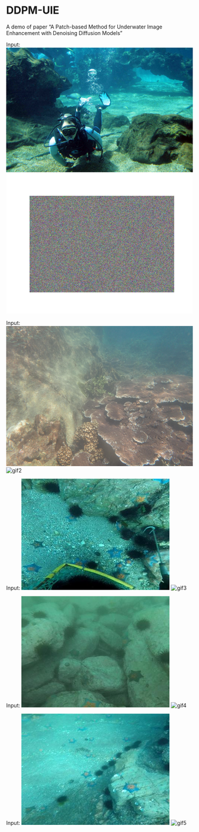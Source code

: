 # DDPM-UIE
A demo of paper “A Patch-based Method for Underwater Image Enhancement with Denoising Diffusion Models”

Input:
![image1](input/19_img_.png)
![gif1](gif/19_img_.gif)

Input:
![image2](input/233_img_.png)
![gif2](gif/233_img_.gif)

Input:
![image3](input/3408.jpg)
![gif3](gif/3408.gif)

Input:
![image4](input/bg_72.jpg)
![gif4](gif/bg_72.gif)

Input:
![image5](input/blue_86.jpg)
![gif5](gif/blue_86.gif)

